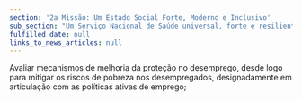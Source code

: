 ```yaml
---
section: '2a Missão: Um Estado Social Forte, Moderno e Inclusivo'
sub_section: "Um Serviço Nacional de Saúde universal, forte e resiliente"
fulfilled_date: null
links_to_news_articles: null
---
```


Avaliar mecanismos de melhoria da proteção no desemprego, desde logo para mitigar os riscos de pobreza nos desempregados, designadamente em articulação com as políticas ativas de emprego;